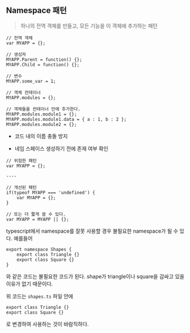 ﻿## Namespace 패턴
> 하나의 전역 객체를 만들고, 모든 기능을 이 객체에 추가하는 패턴

```
// 전역 객체 
var MYAPP = {}; 

// 생성자 
MYAPP.Parent = function() {}; 
MYAPP.Child = function() {}; 

// 변수 
MYAPP.some_var = 1; 

// 객체 컨테이너 
MYAPP.modules = {}; 

// 객체들을 컨테이너 안에 추가한다. 
MYAPP.modules.module1 = {}; 
MYAPP.modules.module1.data = { a : 1, b : 2 }; 
MYAPP.modules.module2 = {};
```

- 코드 내의 이름 충돌 방지

- 네임 스페이스 생성하기 전에 존재 여부 확인

```
// 위험한 패턴 
var MYAPP = {}; 

----

// 개선된 패턴 
if(typeof MYAPP === 'undefined') { 
	var MYAPP = {}; 
} 

// 또는 더 짧게 쓸 수 있다. 
var MYAPP = MYAPP || {};
```

typescript에서 namespace를 잘못 사용할 경우 불필요한 namespace가 될 수 있다.
예를들어
```
export namespace Shapes {
	export class Triangle {}
	export class Square {}
}
```
와 같은 코드는 불필요한 코드가 된다.
shape가 triangle이나 square을 감싸고 있을 이유가 없기 때문이다.

위 코드는 ```shapes.ts``` 파일 안에
```
export class Triangle {}
export class Square {}
```

로 변경하여 사용하는 것이 바람직하다.